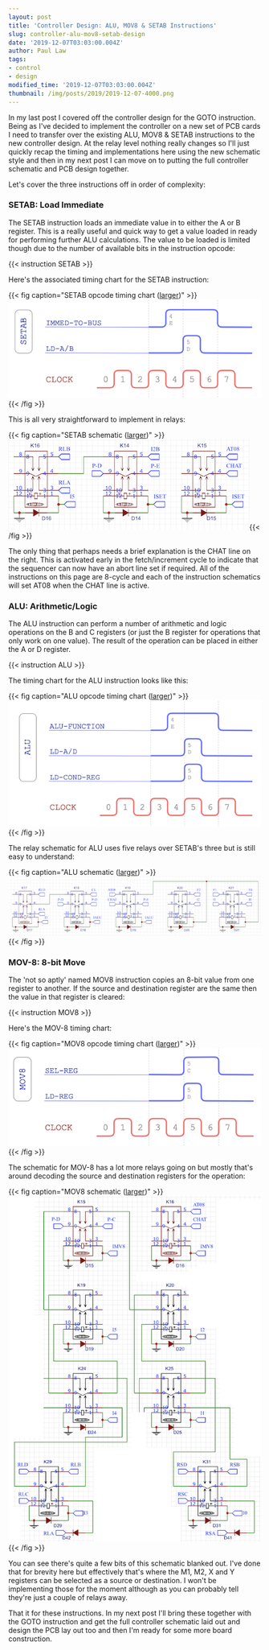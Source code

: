 ```yaml
---
layout: post
title: 'Controller Design: ALU, MOV8 & SETAB Instructions'
slug: controller-alu-mov8-setab-design
date: '2019-12-07T03:03:00.004Z'
author: Paul Law
tags:
- control
- design
modified_time: '2019-12-07T03:03:00.004Z'
thumbnail: /img/posts/2019/2019-12-07-4000.png
---
```


In my last post I covered off the controller design for the GOTO instruction. Being as I've decided to implement the
controller on a new set of PCB cards I need to transfer over the existing ALU, MOV8 & SETAB instructions to the new
controller design. At the relay level nothing really changes so I'll just quickly recap the timing and implementations here
using the new schematic style and then in my next post I can move on to putting the full controller schematic and PCB design
together.

Let's cover the three instructions off in order of complexity:

### SETAB: Load Immediate

The SETAB instruction loads an immediate value in to either the A or B register. This is a really useful and quick way to get
a value loaded in ready for performing further ALU calculations. The value to be loaded is limited though due to the number of
available bits in the instruction opcode:

{{< instruction SETAB >}}

Here's the associated timing chart for the SETAB instruction:

{{< fig caption="SETAB opcode timing chart ([larger](/pdf/timing-setab.pdf))" >}}![SETAB opcode timing chart](/img/posts/2019/2019-12-07-0000.png){{< /fig >}}

This is all very straightforward to implement in relays:

{{< fig caption="SETAB schematic ([larger](/img/posts/2019/2019-12-07-1003.png))" >}}![SETAB schematic](/img/posts/2019/2019-12-07-0003.png){{< /fig >}}

The only thing that perhaps needs a brief explanation is the CHAT line on the right. This is activated early in the
fetch/increment cycle to indicate that the sequencer can now have an abort line set if required. All of the instructions on
this page are 8-cycle and each of the instruction schematics will set AT08 when the CHAT line is active.

### ALU: Arithmetic/Logic

The ALU instruction can perform a number of arithmetic and logic operations on the B and C registers (or just the B register
for operations that only work on one value). The result of the operation can be placed in either the A or D register.

{{< instruction ALU >}}

The timing chart for the ALU instruction looks like this:

{{< fig caption="ALU opcode timing chart ([larger](/pdf/timing-alu.pdf))" >}}![ALU opcode timing chart](/img/posts/2019/2019-12-07-0001.png){{< /fig >}}

The relay schematic for ALU uses five relays over SETAB's three but is still easy to understand:

{{< fig caption="ALU schematic ([larger](/img/posts/2019/2019-12-07-1004.png))" >}}![ALU schematic](/img/posts/2019/2019-12-07-0004.png){{< /fig >}}

### MOV-8: 8-bit Move

The 'not so aptly' named MOV8 instruction copies an 8-bit value from one register to another. If the source and destination
register are the same then the value in that register is cleared:

{{< instruction MOV8 >}}

Here's the MOV-8 timing chart:

{{< fig caption="MOV8 opcode timing chart ([larger](/pdf/timing-mov8.pdf))" >}}![MOV8 opcode timing chart](/img/posts/2019/2019-12-07-0002.png){{< /fig >}}

The schematic for MOV-8 has a lot more relays going on but mostly that's around decoding the source and destination registers
for the operation:

{{< fig caption="MOV8 schematic ([larger](/img/posts/2019/2019-12-07-1005.png))" >}}![MOV8 schematic](/img/posts/2019/2019-12-07-0005.png){{< /fig >}}

You can see there's quite a few bits of this schematic blanked out. I've done that for brevity here but effectively that's
where the M1, M2, X and Y registers can be selected as a source or destination. I won't be implementing those for the moment
although as you can probably tell they're just a couple of relays away.

That it for these instructions. In my next post I'll bring these together with the GOTO instruction and get the full
controller schematic laid out and design the PCB lay out too and then I'm ready for some more board construction.
